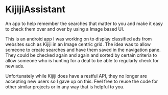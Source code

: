 # KijijiAssistant
An app to help remember the searches that matter to you and make it easy to check them over and over by using a Image based UI.

This is an android app I was working on to display classified ads from websites such as Kijiji in an Image centric grid. The idea was to allow someone to create searches and have them saved in the navigation pane. They could be checked again and again and sorted by certain criteria to allow someone who is hunting for a deal to be able to regularly check for new ads.

Unfortunately while Kijiji does have a restful API, they no longer are accepting new users so I gave up on this. Feel free to reuse the code for other similar projects or in any way that is helpful to you.
